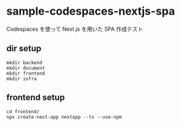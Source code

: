 # sample-codespaces-nextjs-spa

Codespaces を使って Next.js を用いた SPA 作成テスト

## dir setup

```
mkdir backend
mkdir document
mkdir frontend
mkdir infra
```

## frontend setup

```
cd frontend/
npx create-next-app nextapp --ts --use-npm
```
